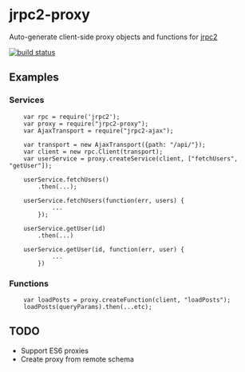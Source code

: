 # jrpc2-proxy

Auto-generate client-side proxy objects and functions for [jrpc2](https://github.com/Santinell/jrpc2)

[![build status](https://secure.travis-ci.org/frankwallis/jrpc2-proxy.png?branch=master)](http://travis-ci.org/frankwallis/jrpc2-proxy)

## Examples

### Services

```
	var rpc = require('jrpc2');
	var proxy = require("jrpc2-proxy");
	var AjaxTransport = require("jrpc2-ajax");
	
	var transport = new AjaxTransport({path: "/api/"});
	var client = new rpc.Client(transport);
	var userService = proxy.createService(client, ["fetchUsers", "getUser"]);

	userService.fetchUsers()
		.then(...);

	userService.fetchUsers(function(err, users) {
			...
		});

	userService.getUser(id)
		.then(...)

	userService.getUser(id, function(err, user) {
			...
		})
```


### Functions

```
	var loadPosts = proxy.createFunction(client, "loadPosts");
	loadPosts(queryParams).then(...etc);
```

## TODO

- Support ES6 proxies
- Create proxy from remote schema
